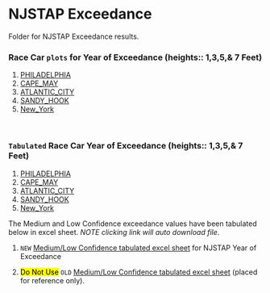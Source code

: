 # NJSTAP Exceedance 
Folder for NJSTAP Exceedance results.     

### Race Car `plots` for Year of Exceedance (heights:: 1,3,5,& 7 Feet)    
  1. [PHILADELPHIA](https://raw.githack.com/pkjr002/facts.postprocess.pub/refs/heads/main/projects/2025_NJSTAP/Exceedance/_figures/20250625_1227_plot.xcdance.NJSTAP1_PHILADELPHIA.html)     
  1. [CAPE_MAY](https://raw.githack.com/pkjr002/facts.postprocess.pub/refs/heads/main/projects/2025_NJSTAP/Exceedance/_figures/20250625_1228_plot.xcdance.NJSTAP1_CAPE_MAY.html)    
  1. [ATLANTIC_CITY](https://raw.githack.com/pkjr002/facts.postprocess.pub/refs/heads/main/projects/2025_NJSTAP/Exceedance/_figures/20250625_1226_plot.xcdance.NJSTAP1_ATLANTIC_CITY.html)    
  1. [SANDY_HOOK](https://raw.githack.com/pkjr002/facts.postprocess.pub/refs/heads/main/projects/2025_NJSTAP/Exceedance/_figures/20250625_1228_plot.xcdance.NJSTAP1_SANDY_HOOK.html)
  1. [New_York](https://raw.githack.com/pkjr002/facts.postprocess.pub/refs/heads/main/projects/2025_NJSTAP/Exceedance/_figures/20250625_1229_plot.xcdance.NJSTAP1_New_York.html)      

<br>

### `Tabulated` Race Car Year of Exceedance (heights:: 1,3,5,& 7 Feet)   
  1. [PHILADELPHIA](https://raw.githack.com/pkjr002/facts.postprocess.pub/refs/heads/main/projects/2025_NJSTAP/Exceedance/tabulated/20250624_1642_plot.xcdance.table_PHILADELPHIA.html)    
  1. [CAPE_MAY](https://raw.githack.com/pkjr002/facts.postprocess.pub/refs/heads/main/projects/2025_NJSTAP/Exceedance/tabulated/20250624_1643_plot.xcdance.table_CAPE_MAY.html)    
  1. [ATLANTIC_CITY](https://raw.githack.com/pkjr002/facts.postprocess.pub/refs/heads/main/projects/2025_NJSTAP/Exceedance/tabulated/20250624_1644_plot.xcdance.table_ATLANTIC_CITY.html)     
  1. [SANDY_HOOK](https://raw.githack.com/pkjr002/facts.postprocess.pub/refs/heads/main/projects/2025_NJSTAP/Exceedance/tabulated/20250624_1644_plot.xcdance.table_SANDY_HOOK.html)        
  1. [New_York](https://raw.githack.com/pkjr002/facts.postprocess.pub/refs/heads/main/projects/2025_NJSTAP/Exceedance/tabulated/20250624_1645_plot.xcdance.table_New_York.html)      
  
  The Medium and Low Confidence exceedance values have been tabulated below in excel sheet. <em>NOTE clicking link will auto download file</em>.       
  1. `NEW` [Medium/Low Confidence tabulated excel sheet](https://github.com/pkjr002/facts.postprocess.pub/raw/refs/heads/main/projects/2025_NJSTAP/Exceedance/tabulated/Exceedance_table_NJSTAP_praveen_new.xlsx) for NJSTAP Year of Exceedance 

  1. <mark>Do Not Use</mark> `OLD` [Medium/Low Confidence tabulated excel sheet](https://github.com/pkjr002/facts.postprocess.pub/raw/refs/heads/main/projects/2025_NJSTAP/Exceedance/tabulated/Exceedance_table_NJSTAP_praveen.xlsx) (placed for reference only).
  

